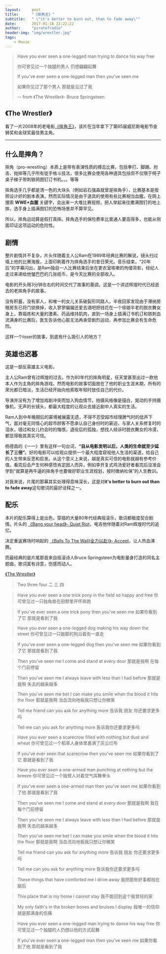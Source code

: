 ```yaml
---
layout:     post
title:      "《摔角王》"
subtitle:   " \"it's better to burn out, than to fade away\""
date:       2017-01-18 22:22:22
author:     "pirate7radio"
header-img: "img/wrestler.jpg"
tags:
    - Movie
---
```


> Have you ever seen a one-legged man trying to dance his way free 
>
> 你可曾见过一个独腿的男人 仍想翩翩起舞
>
> If you've ever seen a one-legged man then you've seen me 
>
> 如果你见过了那个男人 那就是见过了我
>
> -- from 《The Wrestler》- Bruce Springsteen

## 《The Wrestler》

看了一片2008年的老电影[《摔角王》](https://movie.douban.com/subject/3007826/)，该片在当年拿下了第65届威尼斯电影节金狮奖和金球奖最佳男主角。

---

## 什么是摔角？

摔角（pro-wrestling）本质上是带有表演性质的搏击比赛，包括拳打、脚踢、肘击、抛摔等几乎所有徒手格斗技法，很多比赛会使用各种道具包括但不仅限于椅子桌子梯子带刺铁网图钉订书机。。。等等

摔角选手几乎都是清一色的大块头（例如岩石强森就曾是摔角手），比赛基本是按照设计好的剧本表演，然而实际情况是由于道具的使用有些比赛相当血腥。在网上搜索 **WWE+血腥** 关键字，会出来一大堆比赛视频，把人举起来往撒满图钉的地上摔，选手身上插满图钉的恐怖场景并不算罕见。

所以，摔角运动算是假打真摔。摔角选手的保险费率比普通人要高得多，也能从侧面印证这项运动的危险性。

## 剧情

整片剧情并不复杂，片头伴随着主人公Ram在1989年经典比赛的解说，镜头扫过墙上他的比赛海报，上面印刷着作为摔角选手的昔日荣光。音乐结束，“20年后”的字幕闪出，是Ram独自一人比赛结束后坐在更衣室咳嗽的佝偻背影，经纪人走过来递给他皱巴巴的几张纸币，是今天比赛的全部收入。

电影的开头用3分钟左右的时间交代了故事的基调，这是一个讲述辉煌时代已经逝去的老摔角手的故事。

没有积蓄，没有家人，和唯一的女儿关系破裂形同路人，半夜回家发现由于滞纳房租房东已将门锁换掉，收入寥寥偏偏还爱去酒吧把钱花在一个徐娘半老的脱衣舞女身上，靠锻炼和大量的激素、药品维持肌肉，直到一场身上插满订书机订和铁刺血流满身的比赛后，医生告诉他心脏无法再承受剧烈运动，再参加比赛会有生命危险。

这样一个loser的故事，到底有什么吸引人的地方？

## 英雄也迟暮

这是一部反英雄主义电影。

主人公Ram曾有过辉煌的过去，作为80年代的摔角明星，任天堂甚至出过一款他本人作为主角的摔角游戏。然而电影的故事切面放在了他的职业生涯末期，所有的荣光都已暗淡，生活已经开始向他索取年轻时放任自己的代价。

导演并没有为了增加戏剧冲突而加入狗血情节，拍摄风格像是描白，晃动的手持摄像机，无声的长镜头，都最大程度的让观众去接近剧中人真实的生活。

Ram人到中年晚期后的窘境被展露无遗，不得不忍受超市经理脾气时的低声下气，面对毫无同情心的超市顾客不愿承认自己身份时的窘迫，与家人关系修复时的泪水，错过和女儿约会时的悔恨，退役后的孤独，想找人倾诉时脱衣舞女的冷漠，都显得极其真实可信。

杨德昌的《一一》里有这样一句台词，**“自从电影发明以后，人类的生命就至少延长了三倍”**。好的电影可以给观众提供一个最大程度窥视他人生活的渠道，给自己的人生带来反思和启发。从这个意义上来说，越是真实可信的电影就越有参考价值。看完后会产生何种感悟肯定因人而异，例如李开复式鸡汤爱好者看完后没准会学到“就算是再牛逼的摔角手也要做好职业生涯规划，按时缴纳社保”的人生教训。

对我来说，片尾的那幕其实处理得意味深长，这是对**it's better to burn out than to fade away**这句歌词的最好诠释之一。

## 配乐
本片的配乐算得上是出色，穿插的大量80年代经典摇滚乐，歌词都极度契合剧情。片头的 [《Bang your head》- Quiet Riot](http://music.163.com/#/song?id=5042297)，电吉他伴随着对Ram辉煌时代的追忆。

决定重返赛场时响起的 [《Balls To The Wall(全力以赴)》- Accept](http://music.163.com/#/song?id=5042307)，让人热血沸腾。

而最经典的是片尾那首来自摇滚诗人Bruce Springsteen为电影量身打造的同名主题曲，歌词富有诗意，伤感而动人。

[《The Wrestler》](http://music.163.com/#/song?id=16657771)

> Two three four 
> 二 三 四

> Have you ever seen a one trick pony in the field so happy and free 
> 你可曾见过一只独角兽在田野里开怀奔跑

> If you've ever seen a one trick pony then you've seen me 
> 如果你看到了它 那就是看到了我

> Have you ever seen a one-legged dog making his way down the street 
> 你可曾见过一只跛脚的狗沿着街一直走

> If you've ever seen a one-legged dog then you've seen me 
> 如果你看到了它 那就是看到了我

> Then you've seen me I come and stand at every door 
> 那就是我啊 在每个门前停留

> Then you've seen me I always leave with less than I had before 
> 那就是我啊 失去的越来越多

> Then you've seen me bet I can make you smile when the blood it hits the floor 
> 那就是我啊 当血流向地板我只想让你微笑

> Tell me friend can you ask for anything more 
> 告诉我 朋友 你还要求更多吗

> Tell me can you ask for anything more 
> 告诉我你还要求更多吗

> Have you ever seen a scarecrow filled with nothing but dust and wheat 
> 你可曾见过一个稻草人身体里裹满了灰尘烂布

> If you've ever seen that scarecrow then you've seen me
> 如果你看到了它 那就是看到了我

> Have you ever seen a one-armed man punching at nothing but the breeze 
> 你可曾见过一个独臂人对着空气挥舞拳头

> If you've ever seen a one-armed man then you've seen me 
> 如果你看到了他 那就是看到了我

> Then you've seen me I come and stand at every door 
> 那就是我啊 我在每个门前停留

> Then you've seen me I always leave with less than I had before 
> 那就是我啊 失去的越来越多

> Then you've seen me bet I can make you smile when the blood it hits the floor 
> 那就是我啊 当血流向地板我只想让你微笑

> Tell me friend can you ask for anything more 
> 告诉我 朋友 你还要求更多吗

> Tell me can you ask for anything more 
> 告诉我你还要求更多吗

> These things that have comforted me I drive away 
> 我把那些好事都抛在脑后

> This place that is my home I cannot stay 
> 我不能回到这个我曾经的家

> My only faith's in the broken bones and bruises I display
> 我唯一的信仰就是那满身的伤痛

> Have you ever seen a one-legged man trying to dance his way free 
> 你可曾见过一个独腿的人仍想以他的方式起舞

> If you've ever seen a one-legged man then you've seen me 
> 如果你看到了他 那就是看到了我